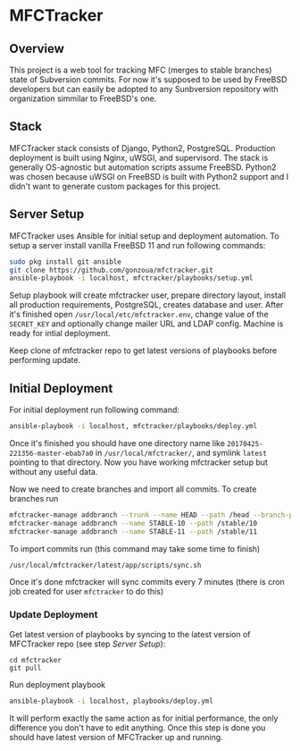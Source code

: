 # MFCTracker

## Overview

This project is a web tool for tracking MFC (merges to stable branches) state of Subversion commits. For now it's supposed to be used by FreeBSD developers but can easily be adopted to any Sunbversion repository with organization simmilar to FreeBSD's one.

## Stack

MFCTracker stack consists of Django, Python2, PostgreSQL. Production deployment is built using Nginx, uWSGI, and supervisord. The stack is generally OS-agnostic but automation scripts assume FreeBSD. Python2 was chosen because uWSGI on FreeBSD is built with Python2 support and I didn't want to generate custom packages for this project. 

## Server Setup

MFCTracker uses Ansible for initial setup and deployment automation. To setup a server install vanilla FreeBSD 11 and run following commands:

```sh
sudo pkg install git ansible
git clone https://github.com/gonzoua/mfctracker.git
ansible-playbook -i localhost, mfctracker/playbooks/setup.yml
```

Setup playbook will create mfctracker user, prepare directory layout, install all production requirements, PostgreSQL, creates database and user. After it's finished open `/usr/local/etc/mfctracker.env`, change value of the `SECRET_KEY` and optionally change mailer URL and LDAP config. Machine is ready for intial deployment.

Keep clone of mfctracker repo to get latest versions of playbooks before performing update.

## Initial Deployment

For initial deployment run following command:
```sh
ansible-playbook -i localhost, mfctracker/playbooks/deploy.yml
```

Once it's finished you should have one directory name like `20170425-221356-master-ebab7a0` in `/usr/local/mfctracker/`, and symlink `latest` pointing to that directory. Now you have working mfctracker setup but without any useful data.

Now we need to create branches and import all commits. To create branches run
```sh
mfctracker-manage addbranch --trunk --name HEAD --path /head --branch-point 256281 # this is STABLE-10 branchpoint
mfctracker-manage addbranch --name STABLE-10 --path /stable/10
mfctracker-manage addbranch --name STABLE-11 --path /stable/11
```

To import commits run (this command may take some time to finish)
```sh
/usr/local/mfctracker/latest/app/scripts/sync.sh
```

Once it's done mfctracker will sync commits every 7 minutes (there is cron job created for user `mfctracker` to do this)


### Update Deployment

Get latest version of playbooks by syncing to the latest version of MFCTracker repo (see step _Server Setup_):
```
cd mfctracker
git pull
```

Run deployment playbook
```sh
ansible-playbook -i localhost, playbooks/deploy.yml
```
It will perform exactly the same action as for initial performance, the only difference you don't have to edit anything. Once this step is done you should have latest version of MFCTracker up and running.
